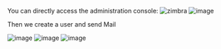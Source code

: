 You can directly access the administration console:
![zimbra](https://github.com/NidhalGhazouani/Zimbra-platform/assets/86621140/e624b56f-d174-41ed-91f4-ef5e38104fce)
![image](https://github.com/NidhalGhazouani/Zimbra-platform/assets/86621140/d01403c8-9c0a-4415-950a-94d80328ce67)

Then we create a user and send Mail

![image](https://github.com/NidhalGhazouani/Zimbra-platform/assets/86621140/bd282fe5-ac20-485e-adca-a76f8c204fed)
![image](https://github.com/NidhalGhazouani/Zimbra-platform/assets/86621140/6ef7fc28-d743-4cde-8ae6-d2137f353883)
![image](https://github.com/NidhalGhazouani/Zimbra-platform/assets/86621140/f4446b13-f075-4c1f-86d4-abf503372478)
